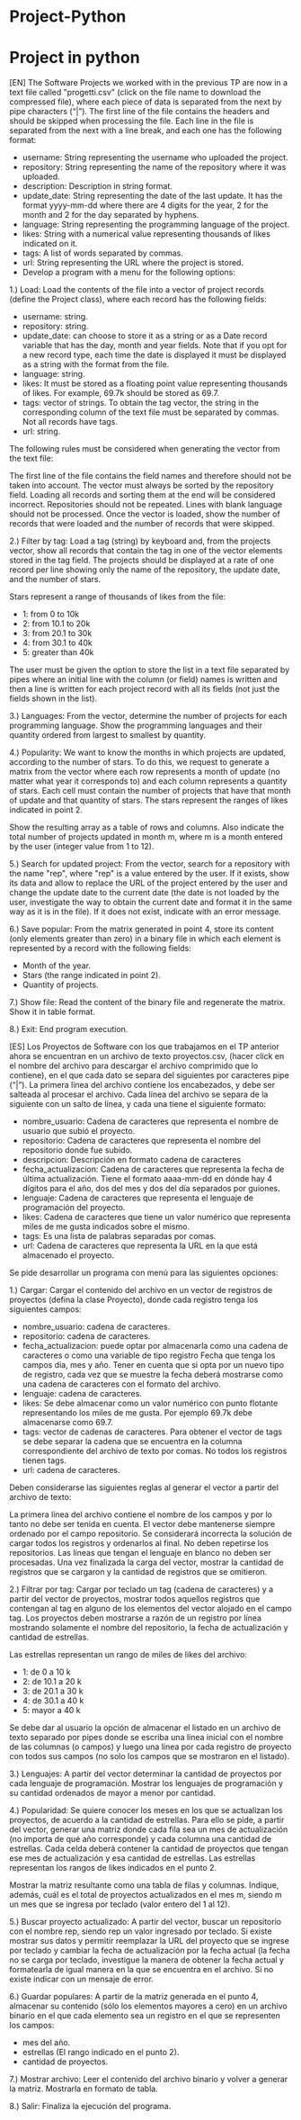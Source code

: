 # Project-Python
# Project in python

[EN]
The Software Projects we worked with in the previous TP are now in a text file called "progetti.csv" (click on the file name to download the compressed file), 
where each piece of data is separated from the next by pipe characters (“|”). The first line of the file contains the headers and should be skipped when processing
the file. Each line in the file is separated from the next with a line break, and each one has the following format:

* username: String representing the username who uploaded the project.
* repository: String representing the name of the repository where it was uploaded.
* description: Description in string format.
* update_date: String representing the date of the last update. It has the format yyyy-mm-dd where there are 4 digits for the year, 2 for the month and 2 for the day separated by hyphens.
* language: String representing the programming language of the project.
* likes: String with a numerical value representing thousands of likes indicated on it.
* tags: A list of words separated by commas.
* url: String representing the URL where the project is stored.
* Develop a program with a menu for the following options:

1.) Load: Load the contents of the file into a vector of project records (define the Project class), where each record has the following fields:

* username: string.
* repository: string.
* update_date: can choose to store it as a string or as a Date record variable that has the day, month and year fields. Note that if you opt for a new record type, each time the date is displayed it must be displayed as a string with the format from the file.
* language: string.
* likes: It must be stored as a floating point value representing thousands of likes. For example, 69.7k should be stored as 69.7.
* tags: vector of strings. To obtain the tag vector, the string in the corresponding column of the text file must be separated by commas. Not all records have tags.
* url: string.

The following rules must be considered when generating the vector from the text file:

The first line of the file contains the field names and therefore should not be taken into account.
The vector must always be sorted by the repository field. Loading all records and sorting them at the end will be considered incorrect.
Repositories should not be repeated.
Lines with blank language should not be processed.
Once the vector is loaded, show the number of records that were loaded and the number of records that were skipped.

2.) Filter by tag: Load a tag (string) by keyboard and, from the projects vector, show all records that contain the tag in one of the vector elements stored
in the tag field. The projects should be displayed at a rate of one record per line showing only the name of the repository, the update date, and the number 
of stars.

Stars represent a range of thousands of likes from the file:

* 1: from 0 to 10k
* 2: from 10.1 to 20k
* 3: from 20.1 to 30k
* 4: from 30.1 to 40k
* 5: greater than 40k

The user must be given the option to store the list in a text file separated by pipes where an initial line with the column (or field) names is written and 
then a line is written for each project record with all its fields (not just the fields shown in the list).

3.) Languages: From the vector, determine the number of projects for each programming language. Show the programming languages and their quantity ordered from 
largest to smallest by quantity.

4.) Popularity: We want to know the months in which projects are updated, according to the number of stars. To do this, we request to generate a matrix from
the vector where each row represents a month of update (no matter what year it corresponds to) and each column represents a quantity of stars. Each cell must
contain the number of projects that have that month of update and that quantity of stars. The stars represent the ranges of likes indicated in point 2.

Show the resulting array as a table of rows and columns. Also indicate the total number of projects updated in month m, where m is a month entered by the user 
(integer value from 1 to 12).

5.) Search for updated project: From the vector, search for a repository with the name "rep", where "rep" is a value entered by the user. If it exists, show 
its data and allow to replace the URL of the project entered by the user and change the update date to the current date (the date is not loaded by the user, 
investigate the way to obtain the current date and format it in the same way as it is in the file). If it does not exist, indicate with an error message.

6.) Save popular: From the matrix generated in point 4, store its content (only elements greater than zero) in a binary file in which each element is represented 
by a record with the following fields:

* Month of the year.
* Stars (the range indicated in point 2).
* Quantity of projects.

7.) Show file: Read the content of the binary file and regenerate the matrix. Show it in table format.

8.) Exit: End program execution.






[ES]
Los Proyectos de Software con los que trabajamos en el TP anterior  ahora se encuentran en un archivo de texto proyectos.csv, (hacer click en el nombre del 
archivo para descargar el archivo comprimido que lo contiene), en el que cada dato se separa del siguientes por caracteres pipe (“|”).  La primera línea del 
archivo contiene los encabezados, y debe ser salteada al procesar el archivo. Cada línea del archivo se separa de la siguiente con un salto de línea, y cada 
una tiene el siguiente formato:


* nombre_usuario: Cadena de caracteres que representa el nombre de usuario que subió el proyecto.
* repositorio: Cadena de caracteres que representa el nombre del repositorio donde fue subido.
* descripcion: Descripción en formato cadena de caracteres
* fecha_actualizacion: Cadena de caracteres que representa la  fecha de última actualización. Tiene el formato aaaa-mm-dd en dónde hay 4 dígitos para el año, dos del mes y dos del día separados por guiones.
* lenguaje: Cadena de caracteres que representa el lenguaje de programación del proyecto.
* likes: Cadena de caracteres que tiene un valor numérico que representa miles de me gusta indicados sobre el mismo.
* tags: Es una lista de palabras separadas por comas.
* url: Cadena de caracteres que representa la URL en la que está almacenado el proyecto.

Se pide desarrollar un programa con menú para las siguientes opciones:

1.) Cargar: Cargar el contenido del archivo en un vector de registros de proyectos (defina la clase Proyecto), donde cada registro tenga los siguientes campos:

* nombre_usuario: cadena de caracteres.
* repositorio: cadena de caracteres.
* fecha_actualizacion: puede optar por almacenarla como una cadena de caracteres o como una variable de tipo registro Fecha que tenga los campos dia, mes y año. Tener en cuenta que si opta por un nuevo tipo de registro, cada vez que se muestre la fecha deberá mostrarse como una cadena de caracteres con el formato del archivo.
* lenguaje: cadena de caracteres.
* likes: Se debe almacenar como un valor numérico con punto flotante representando los miles de me gusta. Por ejemplo 69.7k debe almacenarse como 69.7.
* tags: vector de cadenas de caracteres. Para obtener el vector de tags se debe separar la cadena que se encuentra en la columna correspondiente del archivo de texto por comas. No todos los registros tienen tags.
* url: cadena de caracteres.

Deben considerarse las siguientes reglas al generar el vector a partir del archivo de texto:

La primera línea del archivo contiene el nombre de los campos y por lo tanto no debe ser tenida en cuenta.
El vector debe mantenerse siempre ordenado por el campo repositorio. Se considerará incorrecta la solución de cargar todos los registros y ordenarlos al final.
No deben repetirse los repositorios.
Las líneas que tengan el lenguaje en blanco no deben ser procesadas.
Una vez finalizada la carga del vector, mostrar la cantidad de registros que se cargaron y la cantidad de registros que se omitieron.

2.) Filtrar por tag: Cargar por teclado un tag (cadena de caracteres) y a partir del vector de proyectos, mostrar todos aquellos registros que contengan al tag 
en alguno de los elementos del vector alojado en el campo tag. Los proyectos deben mostrarse a razón de un registro por línea mostrando solamente el nombre del 
repositorio, la fecha de actualización y  cantidad de estrellas.

Las estrellas representan un rango de miles de likes del archivo:

* 1: de 0 a 10 k
* 2: de 10.1 a 20 k
* 3: de 20.1 a 30 k
* 4: de 30.1 a 40 k
* 5: mayor a 40 k

Se debe dar al usuario la opción de almacenar el listado en un archivo de texto separado por pipes donde se escriba una línea inicial con el nombre de las 
columnas (o campos) y luego una línea por cada registro de proyecto con todos sus campos (no solo los campos que se mostraron en el listado).

3.) Lenguajes: A partir del vector determinar la cantidad de proyectos por cada lenguaje de programación. Mostrar los lenguajes de programación y su cantidad 
ordenados de mayor a menor por cantidad.

4.) Popularidad: Se quiere conocer los meses en los que se actualizan los proyectos, de acuerdo a la cantidad de estrellas. Para ello se pide, a partir del 
vector, generar una matriz donde cada fila sea un mes de actualización (no importa de qué año corresponde)  y cada columna una cantidad de estrellas. Cada 
celda deberá contener la cantidad de proyectos que tengan ese mes de actualización y esa cantidad de estrellas. Las estrellas representan los rangos de likes 
indicados en el punto 2.

Mostrar la matriz resultante como una tabla de filas y columnas. Indique, además, cuál es el total de proyectos actualizados en el mes m, siendo m un mes que 
se ingresa por teclado (valor entero del 1 al 12).

5.) Buscar proyecto actualizado: A partir del vector, buscar un repositorio con el nombre rep, siendo rep  un valor ingresado por teclado. Si existe mostrar 
sus datos y permitir reemplazar la URL del proyecto que se ingrese por teclado  y cambiar la fecha de actualización por la fecha actual (la fecha no se carga 
por teclado, investigue la manera de obtener la fecha actual y formatearla de igual manera en la que se encuentra en el archivo. Si no existe indicar con un 
mensaje de error.

6.) Guardar populares: A partir de la matriz generada en el punto 4, almacenar su contenido (sólo los elementos mayores a cero) en un archivo binario en el 
que cada elemento sea un registro en el que se representen los campos:

* mes del año.
* estrellas (El rango indicado en el punto 2).
* cantidad de proyectos.

7.) Mostrar archivo: Leer el contenido del archivo binario y volver a generar la matriz. Mostrarla en formato de tabla.

8.) Salir: Finaliza la ejecución del programa.
